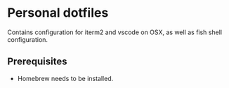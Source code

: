 # Personal dotfiles

Contains configuration for iterm2 and vscode on OSX, as well as fish shell configuration.

## Prerequisites

- Homebrew needs to be installed.